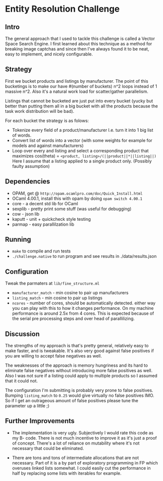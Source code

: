 Entity Resolution Challenge
===========================

Intro
-----
The general approach that I used to tackle this challenge is called a
Vector Space Search Engine. I first learned about this technique as a
method for breaking image captchas and since then I've always found it
to be neat, easy to implement, and nicely configurable.

Strategy
---------
First we bucket products and listings by manufacturer. The point of this
bucketings is to make our have #(number of buckets) n^2 loops instead 
of 1 massive n^2. Also it's a natural work load for scatter/gather parallelism.

Listings that cannot be bucketed are just put into every bucket (yucky
but better than putting them all in a big bucket with all the products
because the task work distribution will be bad). 

For each bucket the strategy is as folows:
* Tokenize every field of a product/manufacturer I.e. turn it into 1 big
  list of words.
* Convert list of words into a vector (with some weights for example for
  models and against manufacturers)
* Loop over every and listing and select a corresponding product that maximizes
  cos(theta) = `<product, listing>/(||product||*||listing||)`
  Here I assume that a listing applied to a single product only. 
  (Possibly faulty assumption)


Dependencies
------------
* OPAM, get @ `http://opam.ocamlpro.com/doc/Quick_Install.html`
* OCaml 4.00.1, install this with opam by doing `opam switch 4.00.1`
* core - a decent std lib for OCaml
* sexplib - pretty print some stuff (was useful for debugging)
* cow - json lib
* kaputt - unit + quickcheck style testing
* parmap - easy parallilzation lib

Running
-------
* `make` to compile and run tests
* `./challenge.native` to run program and see results in ./data/results.json

Configuration
-------------
Tweak the parmaters at `lib/fine_structure.ml`
* `manufacturer_match` - min cosine to pair up manufacturers
* `listing_match` - min cosine to pair up listings
* `ncores` - number of cores, should be automatically detected. either
   way you can play with this to how it changes performance. On my
   machine performance is around 2.5x from 4 cores. This is expected
   because of the serial pre processing steps and over head of
   parallilizing.

Discussion
----------
The strengths of my approach is that's pretty general, relatively easy to make
faster, and is tweakable. It's also very good against false positives if you
are willing to accept false negatives as well.

The weaknesses of the approach is memory hungriness and its hard to
eliminate false negatives without introducing more false positives as
well. Also I was not sure if a listing could apply to multiple products
so I assumed that it could not.


The configuration I'm submitting is probably very prone to false positives.
Bumping `listing_match` to `0.25` would give virtually no false positives IMO.
So if I get an outrageous amount of false positives please tune the parameter
up a little ;)

Further Improvements
--------------------
* The implementation is very ugly. Subjectively I would rate this code
  as my B- code. There is not much incentive to improve it as it's just a
  proof of concept. There's a lot of reliance on mutability where it's not
  necessary that could be eliminated.

* There are tons and tons of intermediate allocations that are not necessary.
  Part of it is a by part of exploratory programming in FP which overuses
  linked lists somewhat. I could easily cut the performance in half by 
  replacing some lists with iterables for example.

